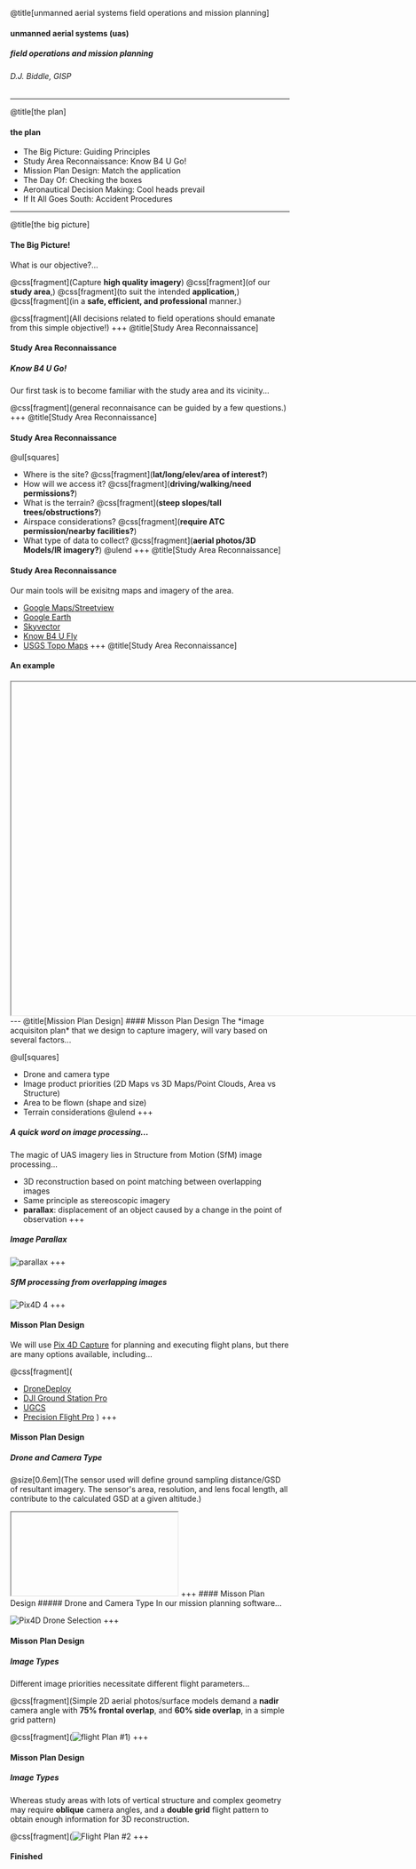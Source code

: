 @title[unmanned aerial systems field operations and mission planning]
#### unmanned aerial systems (uas)
##### field operations and mission planning
###### D.J. Biddle, GISP
---
@title[the plan] 
#### the plan
- The Big Picture: Guiding Principles
- Study Area Reconnaissance: Know B4 U Go!
- Mission Plan Design: Match the application
- The Day Of: Checking the boxes 
- Aeronautical Decision Making: Cool heads prevail
- If It All Goes South: Accident Procedures
---
@title[the big picture]
#### The Big Picture!
What is our objective?...  
  
@css[fragment](Capture **high quality imagery**) @css[fragment](of our **study area**,) @css[fragment](to suit the intended **application**,) @css[fragment](in a **safe, efficient, and professional** manner.)  
  
@css[fragment](All decisions related to field operations should emanate from this simple objective!)
+++
@title[Study Area Reconnaissance]
#### Study Area Reconnaissance
##### Know B4 U Go! 
Our first task is to become familiar with the study area and its vicinity...  

  @css[fragment](general reconnaisance can be guided by a few questions.)
+++
@title[Study Area Reconnaissance]
#### Study Area Reconnaissance   
@ul[squares]
- Where is the site? @css[fragment](**lat/long/elev/area of interest?**)
- How will we access it? @css[fragment](**driving/walking/need permissions?**)
- What is the terrain? @css[fragment](**steep slopes/tall trees/obstructions?**)
- Airspace considerations? @css[fragment](**require ATC permission/nearby facilities?**)
- What type of data to collect? @css[fragment](**aerial photos/3D Models/IR imagery?**) 
@ulend
+++
@title[Study Area Reconnaissance]
#### Study Area Reconnaissance
Our main tools will be exisitng maps and imagery of the area.  
  
- [Google Maps/Streetview](https://maps.google.com)
- [Google Earth](https://earth.google.com)
- [Skyvector](https://www.skyvector.com)
- [Know B4 U Fly](http://knowbeforeyoufly.org/air-space-map/)
- [USGS Topo Maps](https://www.arcgis.com/home/item.html?id=99cd5fbd98934028802b4f797c4b1732)
+++
@title[Study Area Reconnaissance]
#### An example
<iframe width="800" height="600" data-src="https://centerforgis.maps.arcgis.com/apps/Embed/index.html?webmap=191fad03a33d4b73a2910a1a71af81aa&extent=-83.357,38.1425,-83.3427,38.1476&zoom=true&previewImage=false&scale=true&search=true&searchextent=true&details=true&basemap_gallery=true&disable_scroll=true&theme=dark"></iframe>
---
@title[Mission Plan Design]
#### Misson Plan Design
The *image acquisiton plan* that we design to capture imagery, will vary based on several factors...  
  
@ul[squares]
- Drone and camera type
- Image product priorities (2D Maps vs 3D Maps/Point Clouds, Area vs Structure)
- Area to be flown (shape and size)
- Terrain considerations
@ulend
+++
##### A quick word on image processing...
The magic of UAS imagery lies in Structure from Motion (SfM) image processing...
- 3D reconstruction based on point matching between overlapping images
- Same principle as stereoscopic imagery
 - **parallax**: displacement of an object caused by a change in the point of observation
+++
##### Image Parallax
![parallax](images/parallax.jpg)
+++
##### SfM processing from overlapping images
![Pix4D 4](images/pix4d_4.JPG)
+++
#### Misson Plan Design
We will use [Pix 4D Capture](https://www.pix4d.com/product/pix4dcapture) for planning and executing flight plans, but there are many options available, including...  
  
@css[fragment](
- [DroneDeploy](https://www.dronedeploy.com/product/mobile/)
- [DJI Ground Station Pro](https://www.dji.com/ground-station-pro)
- [UGCS](https://www.ugcs.com/)
- [Precision Flight Pro](https://www.precisionhawk.com/precisionflight)
)
+++
#### Misson Plan Design
##### Drone and Camera Type
@size[0.6em](The sensor used will define ground sampling distance/GSD of resultant imagery. The sensor's area, resolution, and lens focal length, all contribute to the calculated GSD at a given altitude.)

<iframe class="stretch" data-src="https://www.propelleraero.com/gsd-calculator/"></iframe>
+++
#### Misson Plan Design
##### Drone and Camera Type
In our mission planning software...  
  
![Pix4D Drone Selection](images/pix4d_drone.png)
+++
#### Misson Plan Design
##### Image Types
Different image priorities necessitate different flight parameters...  
  
@css[fragment](Simple 2D aerial photos/surface models demand a **nadir** camera angle with **75% frontal overlap**, and **60% side overlap**, in a simple grid pattern)  
  
@css[fragment](![flight Plan #1](images/flight_plan_1.png))
+++
#### Misson Plan Design
##### Image Types
Whereas study areas with lots of vertical structure and complex geometry may require **oblique** camera angles, and a **double grid** flight pattern to obtain enough information for 3D reconstruction.  
  
@css[fragment](![Flight Plan #2](images/flight_plan_2.png)
+++


#### Finished







 




 



